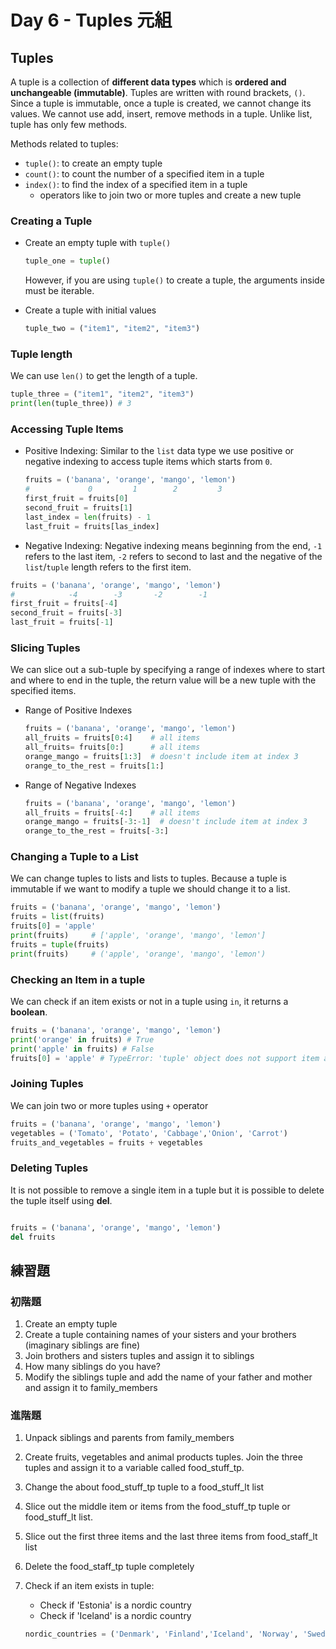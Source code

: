 # Day 6 - Tuples 元組

## Tuples

A tuple is a collection of **different data types** which is **ordered and unchangeable (immutable)**. Tuples are written with round brackets, `()`.  
Since a tuple is immutable, once a tuple is created, we cannot change its values. We cannot use add, insert, remove methods in a tuple. Unlike list, tuple has only few methods.  

Methods related to tuples:

- `tuple()`: to create an empty tuple
- `count()`: to count the number of a specified item in a tuple
- `index()`: to find the index of a specified item in a tuple
  - operators like to join two or more tuples and create a new tuple

### Creating a Tuple

- Create an empty tuple with `tuple()`

    ```py
    tuple_one = tuple()
    ```

    However, if you are using `tuple()` to create a tuple, the arguments inside must be iterable.

- Create a tuple with initial values

    ```py
    tuple_two = ("item1", "item2", "item3")
    ```

### Tuple length

We can use `len()` to get the length of a tuple.

```py
tuple_three = ("item1", "item2", "item3")
print(len(tuple_three)) # 3
```

### Accessing Tuple Items

- Positive Indexing: Similar to the `list` data type we use positive or negative indexing to access tuple items which starts from `0`.

    ```py
    fruits = ('banana', 'orange', 'mango', 'lemon')
    #             0         1        2         3 
    first_fruit = fruits[0]
    second_fruit = fruits[1]
    last_index = len(fruits) - 1
    last_fruit = fruits[las_index]
    ```

- Negative Indexing: Negative indexing means beginning from the end, `-1` refers to the last item, `-2` refers to second to last and the negative of the `list`/`tuple` length refers to the first item.

```py
fruits = ('banana', 'orange', 'mango', 'lemon')
#            -4        -3       -2        -1
first_fruit = fruits[-4]
second_fruit = fruits[-3]
last_fruit = fruits[-1]
```

### Slicing Tuples

We can slice out a sub-tuple by specifying a range of indexes where to start and where to end in the tuple, the return value will be a new tuple with the specified items.

- Range of Positive Indexes

    ```py
    fruits = ('banana', 'orange', 'mango', 'lemon')
    all_fruits = fruits[0:4]    # all items
    all_fruits= fruits[0:]      # all items
    orange_mango = fruits[1:3]  # doesn't include item at index 3
    orange_to_the_rest = fruits[1:]
    ```

- Range of Negative Indexes

    ```py
    fruits = ('banana', 'orange', 'mango', 'lemon')
    all_fruits = fruits[-4:]    # all items
    orange_mango = fruits[-3:-1]  # doesn't include item at index 3
    orange_to_the_rest = fruits[-3:]
    ```

### Changing a Tuple to a List

We can change tuples to lists and lists to tuples. Because a tuple is immutable if we want to modify a tuple we should change it to a list.

```py
fruits = ('banana', 'orange', 'mango', 'lemon')
fruits = list(fruits)
fruits[0] = 'apple'
print(fruits)     # ['apple', 'orange', 'mango', 'lemon']
fruits = tuple(fruits)
print(fruits)     # ('apple', 'orange', 'mango', 'lemon')
```

### Checking an Item in a tuple

We can check if an item exists or not in a tuple using `in`, it returns a **boolean**.

```py
fruits = ('banana', 'orange', 'mango', 'lemon')
print('orange' in fruits) # True
print('apple' in fruits) # False
fruits[0] = 'apple' # TypeError: 'tuple' object does not support item assignment
```

### Joining Tuples

We can join two or more tuples using `+` operator

```py
fruits = ('banana', 'orange', 'mango', 'lemon')
vegetables = ('Tomato', 'Potato', 'Cabbage','Onion', 'Carrot')
fruits_and_vegetables = fruits + vegetables
```

### Deleting Tuples

It is not possible to remove a single item in a tuple but it is possible to delete the tuple itself using **del**.

```py

fruits = ('banana', 'orange', 'mango', 'lemon')
del fruits
```

## 練習題

### 初階題

1. Create an empty tuple
2. Create a tuple containing names of your sisters and your brothers (imaginary siblings are fine)
3. Join brothers and sisters tuples and assign it to siblings
4. How many siblings do you have?
5. Modify the siblings tuple and add the name of your father and mother and assign it to family_members

### 進階題

1. Unpack siblings and parents from family_members
2. Create fruits, vegetables and animal products tuples. Join the three tuples and assign it to a variable called food_stuff_tp.
3. Change the about food_stuff_tp  tuple to a food_stuff_lt list
4. Slice out the middle item or items from the food_stuff_tp tuple or food_stuff_lt list.
5. Slice out the first three items and the last three items from food_staff_lt list
6. Delete the food_staff_tp tuple completely
7. Check if an item exists in  tuple:

    - Check if 'Estonia' is a nordic country
    - Check if 'Iceland' is a nordic country

    ```py
    nordic_countries = ('Denmark', 'Finland','Iceland', 'Norway', 'Sweden')
    ```
